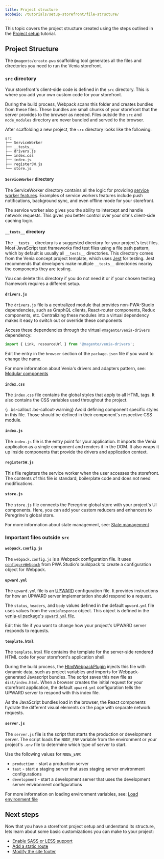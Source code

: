 ```yaml
---
title: Project structure
adobeio: /tutorials/setup-storefront/file-structure/
---
```


This topic covers the project structure created using the steps outlined in the [Project setup][] tutorial.

## Project Structure

The  `@magento/create-pwa` scaffolding tool generates all the files and directories you need to run the Venia storefront.

### `src` directory

Your storefront's client-side code is defined in the `src` directory.
This is where you add your own custom code for your storefront.

During the build process, Webpack scans this folder and creates bundles from these files.
These bundles are small chunks of your storefront that the server provides to the browser as needed.
Files outside the `src` and `node_modules` directory are never bundled and served to the browser.

After scaffolding a new project, the `src` directory looks like the following:

```tree
src
├── ServiceWorker
├── __tests__
├── drivers.js
├── index.css
├── index.js
├── registerSW.js
└── store.js
```

#### `ServiceWorker` directory

The ServiceWorker directory contains all the logic for providing [service worker features][].
Examples of service workers features include push notifications, background sync, and even offline mode for your storefront.

The service worker also gives you the ability to intercept and handle network requests.
This gives you better control over your site's client-side caching logic.

#### `__tests__` directory

The `__tests__` directory is a suggested directory for your project's test files.
Most JavaScript test frameworks find test files using a file path pattern, which by default is usually all `__tests__` directories.
This directory comes from the Venia concept project template, which uses [Jest][] for testing.
Jest recommends that developers make multiple `__tests__` directories nearby the components they are testing.

You can delete this directory if you do not need it or if your chosen testing framework requires a different setup.

#### `drivers.js`

The `drivers.js` file is a centralized module that provides non-PWA-Studio dependencies, such as GraphQL clients, React-router components, Redux components, etc.
Centralizing these modules into a virtual dependency makes it easy to switch out or override these components

Access these dependencies through the virtual `@magento/venia-drivers` dependency:

```js
import { Link, resourceUrl } from '@magento/venia-drivers';
```

Edit the entry in the `browser` section of the `package.json` file if you want to change the name.

For more information about Venia's drivers and adapters pattern, see: [Modular components][]

#### `index.css`

The `index.css` file contains the global styles that apply to all HTML tags.
It also contains the CSS variables used throughout the project.

{: .bs-callout .bs-callout-warning}
Avoid defining component specific styles in this file.
Those should be defined in their component's respective CSS module.

#### `index.js`

The `index.js` file is the entry point for your application.
It imports the Venia application as a single component and renders it in the DOM.
It also wraps it up inside components that provide the drivers and application context.

#### `registerSW.js`

This file registers the service worker when the user accesses the storefront.
The contents of this file is standard, boilerplate code and does not need modifications.

#### `store.js`

The `store.js` file connects the Peregrine global store with your project's UI components.
Here, you can add your custom reducers and enhancers to Peregrine's global store.

For more information about state management, see: [State management][]

### Important files outside `src`

#### `webpack.config.js`

The `webpack.config.js` is a Webpack configuration file.
It uses [`configureWebpack`][] from PWA Studio's buildpack to create a configuration object for Webpack.

#### `upward.yml`

The `upward.yml` file is an [UPWARD][] configuration file.
It provides instructions for how an UPWARD server implementation should respond to a request.

The `status`, `headers`, and `body` values defined in the default `upward.yml` file uses values from the `veniaResponse` object.
This object is defined in the [venia-ui package's `upward.yml` file][].

Edit this file if you want to change how your project's UPWARD server responds to requests.

#### `template.html`

The `template.html` file contains the template for the server-side rendered HTML code for your storefront's application shell.

During the build process, the [HtmlWebpackPlugin][] injects this file with dynamic data, such as project variables and imports for Webpack-generated Javascript bundles.
The script saves this new file as `dist/index.html`.
When a browser creates the initial request for your storefront application, the default `upward.yml` configuration tells the UPWARD server to respond with this index file.

As the JavaScript bundles load in the browser, the React components hydrate the different visual elements on the page with separate network requests.

#### `server.js`

The `server.js` file is the script that starts the production or development server.
The script loads the `NODE_ENV` variable from the environment or your project's `.env` file to determine which type of server to start.

Use the following values for `NODE_ENV`:

-   `production` - start a production server
-   `test` - start a staging server that uses staging server environment configurations
-   `development` - start a development server that uses the development server environment configurations

For more information on loading environment variables, see: [Load environment file][]

## Next steps

Now that you have a storefront project setup and understand its structure, lets learn about some basic customizations you can make to your project:

-   [Enable SASS or LESS support][]
-   [Add a static route][]
-   [Modify the site footer][]


[enable sass or less support]: <{%link tutorials/enable-sass-less-support/index.md %}>
[add a static route]: <{%link tutorials/pwa-studio-fundamentals/add-a-static-route/index.md %}>
[modify the site footer]: <{%link tutorials/pwa-studio-fundamentals/modify-site-footer/index.md %}>
[modular components]: <{%link venia-pwa-concept/features/modular-components/index.md %}>
[project setup]: <{%link tutorials/pwa-studio-fundamentals/index.md %}>
[`configurewebpack`]: <{%link pwa-buildpack/reference/configure-webpack/index.md %}>
[upward]: <{%link technologies/upward/index.md %}>
[load environment file]: <{%link pwa-buildpack/reference/buildpack-cli/load-env/index.md %}#programmatic-api>
[state management]: <{%link technologies/basic-concepts/state-management/index.md %}>

[service worker features]: https://developers.google.com/web/fundamentals/primers/service-workers
[jest]: https://jestjs.io/
[venia-ui package's `upward.yml` file]: https://github.com/magento/pwa-studio/blob/develop/packages/venia-ui/upward.yml
[htmlwebpackplugin]: https://webpack.js.org/plugins/html-webpack-plugin/
